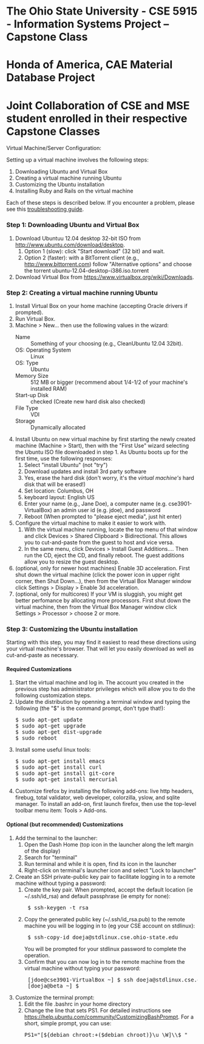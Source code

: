 The Ohio State University - CSE 5915 - Information Systems Project – Capstone Class
==========
Honda of America, CAE Material Database Project
==========
Joint Collaboration of CSE and MSE student enrolled in their respective Capstone Classes
==========
Virtual Machine/Server Configuration:


<p>
Setting up a virtual machine involves the following steps: </p>
<ol>
  <li> Downloading Ubuntu and Virtual Box </li>
  <li> Creating a virtual machine running Ubuntu </li>
  <li> Customizing the Ubuntu installation </li>
  <li> Installing Ruby and Rails on the virtual machine </li>
<!--  <li> Installing RubyMine on the virtual machine </li> -->
</ol>

<p>
Each of these steps is described below.
If you encounter a problem, please see this
<a href="vm-troubleshooting.shtml">troubleshooting guide</a>.
</p>

<h3> Step 1: Downloading Ubuntu and Virtual Box </h3>

<ol>
<li> Download Ubuntuu 12.04 desktop 32-bit ISO
from <a href="http://www.ubuntu.com/download/desktop">
http://www.ubuntu.com/download/desktop</a>.
  <ol>
  <li> Option 1 (slow): click "Start download" (32 bit) and wait.
  </li>
  <li> Option 2 (faster): with a BitTorrent client (e.g.,
<a href="http://www.bittorrent.com/">http://www.bittorrent.com</a>)
follow "Alternative options" and choose the torrent
ubuntu-12.04-desktop-i386.iso.torrent
  </li>
  </ol>
</li>
<li> Download Virtual Box from
<a href="https://www.virtualbox.org/wiki/Downloads">
https://www.virtualbox.org/wiki/Downloads</a>.
</li>
</ol>

<h3> Step 2: Creating a virtual machine running Ubuntu </h3>

<ol>
<li> Install Virtual Box on your home machine 
(accepting Oracle drivers if prompted).
</li>
<li> Run Virtual Box.
</li>
<li> Machine > New... then use the
following values in the wizard:
  <dl>
  <dt>Name</dt> <dd>Something of your choosing (e.g., CleanUbuntu 12.04 32bit).</dd>
  <dt>OS: Operating System</dt> <dd>Linux</dd>
  <dt>OS: Type</dt> <dd>Ubuntu</dd>
  <dt>Memory Size</dt> <dd>512 MB or bigger (recommend about 1/4-1/2 of your 
machine's installed RAM)</dd>
  <dt>Start-up Disk</dt> <dd>checked (Create new hard disk also checked)</dd>
  <dt>File Type</dt> <dd>VDI</dd>
  <dt>Storage</dt> <dd>Dynamically allocated</dd>
  </dl>
</li>
<li> Install Ubuntu on new virtual machine by first starting the
newly created machine (Machine > Start), then with the "First Use"
wizard selecting the Ubuntu ISO file downloaded in step 1.  As
Ubuntu boots up for the first time, use the following responses:
  <ol>
  <li> Select "install Ubuntu" (not "try") </li>
  <li> Download updates and install 3rd party software </li>
  <li> Yes, erase the hard disk (don't worry, it's the <em>virtual
machine's</em> hard disk that will be erased!)</li>
  <li> Set location: Columbus, OH </li>
  <li> keyboard layout: English US </li>
  <li> Enter your name (e.g., Jane Doe), a computer name (e.g. cse3901-VirtualBox)
an admin user id (e.g. jdoe), and password  </li>
  <li> Reboot  (When prompted to "please eject media", just hit enter) </li>
  </ol>
</li>
<li> Configure the virtual machine to make it easier to work with.
  <ol>
  <li> With the virtual machine running, locate the top menu of that
    window and click Devices > Shared Clipboard > Bidirectional.  This
    allows you to cut-and-paste from the guest to host and vice versa.
  <li> In the same menu, click Devices > Install Guest Additions....
    Then run the CD, eject the CD, and finally reboot.  The guest
    additions allow you to resize the guest desktop.
  </li>
  </ol>
</li>
<li> (optional, only for newer host machines) Enable 3D acceleration.
First shut down the virtual machine (click the power icon in upper right corner,
then Shut Down...), then from the Virtual Box Manager window
click Settings > Display > Enable 3d acceleration.
</li>
<li> (optional, only for multicores) If your VM is sluggish, you
might get better perfomance by allocating more processors.
First shut down the virtual machine,
then from the Virtual Box Manager window
click Settings > Processor > choose 2 or more.
</ol>

<h3> Step 3: Customizing the Ubuntu installation </h3>

<p>Starting with this step, you may find it easiest to
  read these directions using your virtual machine's
  browser.  That will let you easily download as well as
  cut-and-paste as necessary.</p>

<h4> Required Customizations </h4>

<ol>
<li> Start the virtual machine and log in.  The account you
created in the previous step has administrator privileges
which will allow you to do the following customization steps.
</li>
<li> Update the distribution by openning a terminal window and
typing the following (the "$" is the command prompt, don't type that!):
<pre>
$ sudo apt-get update
$ sudo apt-get upgrade
$ sudo apt-get dist-upgrade
$ sudo reboot
</pre>
</li>
<li> Install some useful linux tools:
<!-- $ sudo apt-get install vim -->
<!-- sudo add-apt-repository ppa:webupd8team/sublime-text-2
sudo apt-get update
sudo apt-get install sublime-text -->
<pre>
$ sudo apt-get install emacs
$ sudo apt-get install curl
$ sudo apt-get install git-core
$ sudo apt-get install mercurial
</pre>
</li>
<li> Customize firefox by installing the following add-ons:
live http headers, firebug, total validator, web developer,
colorzilla, yslow, and sqlite manager.
<!--  total validator requires java!!
Maybe this isn't the best choice for the VM -->
To install an add-on, first launch firefox, then use
the top-level toolbar menu item: Tools > Add-ons.
</li>
</ol>

<h4> Optional (but recommended) Customizations </h4>

<ol>
<li> Add the terminal to the launcher:
  <ol>
  <li> Open the Dash Home
(top icon in the launcher along the left margin of the display) </li>
  <li> Search for "terminal" </li>
  <li> Run terminal and while it is open, find its icon in the launcher </li>
  <li> Right-click on terminal's launcher icon and select "Lock to launcher" </li>
  </ol>
</li>
<li> Create an SSH private-public key pair to facilitate logging
  in to a remote machine without typing a password:
  <ol>
  <li> Create the key pair. When prompted, accept the default location
    (ie ~/.ssh/id_rsa) and default passphrase (ie empty for none):
    <pre> $ ssh-keygen -t rsa </pre> </li>
  <li> Copy the generated public key (~/.ssh/id_rsa.pub)
    to the remote machine you will be logging in to
    (eg your CSE account on stdlinux):
    <pre> $ ssh-copy-id doeja@stdlinux.cse.ohio-state.edu </pre>
    You will be prompted for your stdlinux password to complete
    the operation.</li>
  <li> Confirm that you can now log in to the remote machine from
    the virtual machine without typing your password:
<pre> [jdoe@cse3901-VirtualBox ~] $ ssh doeja@stdlinux.cse.ohio-state.edu
 [doeja@beta ~] $ </pre> </li>
  </ol>
</li>
<li> Customize the terminal prompt:
  <ol>
  <li> Edit the file .bashrc in your home directory </li>
  <li> Change the line that sets PS1.  For detailed
  instructions see
  <a href="https://help.ubuntu.com/community/CustomizingBashPrompt">
  https://help.ubuntu.com/community/CustomizingBashPrompt</a>.
  For a short, simple prompt, you can use:
    <pre>PS1="[${debian_chroot:+($debian_chroot)}\u \W]\\$ "</pre> </li>
  </ol>
</li>  
</ol>

